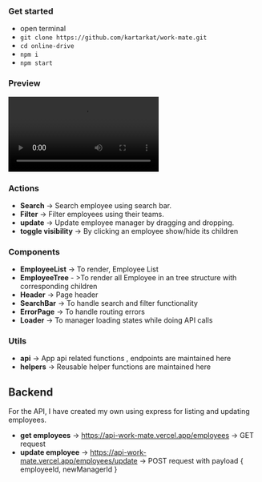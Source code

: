 ### Get started
- open terminal
- `git clone https://github.com/kartarkat/work-mate.git`
- `cd online-drive`
- `npm i`
- `npm start`

### Preview
![](./src/Assets/work-mate-preview.mp4)

### Actions
- **Search** -> Search employee using search bar.
- **Filter** -> Filter employees using their teams.
- **update** -> Update employee manager by dragging and dropping.
- **toggle visibility** -> By clicking an employee show/hide its children

### Components
- **EmployeeList**  -> To render, Employee List
- **EmployeeTree** - >To render all Employee in an tree structure with corresponding children
- **Header**  -> Page header
- **SearchBar** -> To handle search and filter functionality
- **ErrorPage** -> To handle routing errors
- **Loader** -> To manager loading states while doing API calls

### Utils
- **api**  -> App api related functions , endpoints are maintained here
- **helpers** -> Reusable helper functions are maintained here

## Backend
For the API, I have created my own using express for listing and updating employees.

- **get employees**  -> https://api-work-mate.vercel.app/employees -> GET request
- **update employee** -> https://api-work-mate.vercel.app/employees/update -> POST request  with payload  { employeeId, newManagerId } 